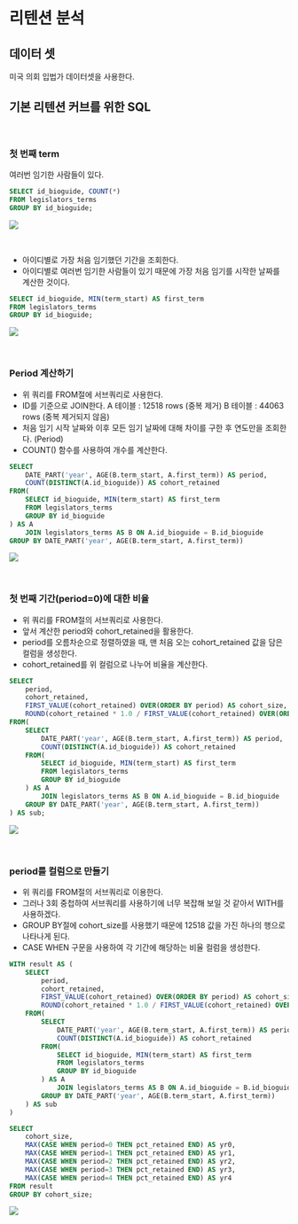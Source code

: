 # 리텐션 분석
## 데이터 셋
미국 의회 입법가 데이터셋을 사용한다.

## 기본 리텐션 커브를 위한 SQL

<br>

### 첫 번째 term
여러번 임기한 사람들이 있다.
```sql
SELECT id_bioguide, COUNT(*)
FROM legislators_terms
GROUP BY id_bioguide;
```
![](https://velog.velcdn.com/images/ddoddo/post/ff8f7de4-7eb7-4739-afa4-d0c1d1dd4df1/image.png)

<br>

- 아이디별로 가장 처음 임기했던 기간을 조회한다.
- 아이디별로 여러번 임기한 사람들이 있기 때문에 가장 처음 임기를 시작한 날짜를 계산한 것이다.
```sql
SELECT id_bioguide, MIN(term_start) AS first_term
FROM legislators_terms
GROUP BY id_bioguide;
```
![](https://velog.velcdn.com/images/ddoddo/post/25bf3c8e-e751-4dfc-83f7-824792afb327/image.png)

<br>

### Period 계산하기
- 위 쿼리를 FROM절에 서브쿼리로 사용한다.
- ID를 기준으로 JOIN한다.
	A 테이블 : 12518 rows (중복 제거)
    B 테이블 : 44063 rows (중복 제거되지 않음)
- 처음 임기 시작 날짜와 이후 모든 임기 날짜에 대해 차이를 구한 후 연도만을 조회한다. (Period)
- COUNT() 함수를 사용하여 개수를 계산한다.
```sql
SELECT
	DATE_PART('year', AGE(B.term_start, A.first_term)) AS period,
	COUNT(DISTINCT(A.id_bioguide)) AS cohort_retained
FROM(
	SELECT id_bioguide, MIN(term_start) AS first_term
	FROM legislators_terms
	GROUP BY id_bioguide
) AS A
	JOIN legislators_terms AS B ON A.id_bioguide = B.id_bioguide
GROUP BY DATE_PART('year', AGE(B.term_start, A.first_term))
```
![](https://velog.velcdn.com/images/ddoddo/post/608422fc-e3e9-440a-a7c7-699a2d3bdfa4/image.png)

<br>

### 첫 번째 기간(period=0)에 대한 비율
- 위 쿼리를 FROM절의 서브쿼리로 사용한다.
- 앞서 계산한 period와 cohort_retained을 활용한다.
- period를 오름차순으로 정렬하였을 때, 맨 처음 오는 cohort_retained 값을 담은 컬럼을 생성한다.
- cohort_retained를 위 컬럼으로 나누어 비율을 계산한다.
```sql
SELECT
	period,
	cohort_retained,
	FIRST_VALUE(cohort_retained) OVER(ORDER BY period) AS cohort_size,
	ROUND(cohort_retained * 1.0 / FIRST_VALUE(cohort_retained) OVER(ORDER BY period), 2) AS pct_retained
FROM(
	SELECT
		DATE_PART('year', AGE(B.term_start, A.first_term)) AS period,
		COUNT(DISTINCT(A.id_bioguide)) AS cohort_retained
	FROM(
		SELECT id_bioguide, MIN(term_start) AS first_term
		FROM legislators_terms
		GROUP BY id_bioguide
	) AS A
		JOIN legislators_terms AS B ON A.id_bioguide = B.id_bioguide
	GROUP BY DATE_PART('year', AGE(B.term_start, A.first_term))
) AS sub;
```
![](https://velog.velcdn.com/images/ddoddo/post/b600f469-5b2d-45ad-b70b-a08dfa0271e5/image.png)

<br>

### period를 컬럼으로 만들기
- 위 쿼리를 FROM절의 서브쿼리로 이용한다.
- 그러나 3회 중첩하여 서브쿼리를 사용하기에 너무 복잡해 보일 것 같아서 WITH를 사용하겠다.
- GROUP BY절에 cohort_size를 사용했기 때문에 12518 값을 가진 하나의 행으로 나타나게 된다.
- CASE WHEN 구문을 사용하여 각 기간에 해당하는 비율 컬럼을 생성한다. 
```sql
WITH result AS (
	SELECT
		period,
		cohort_retained,
		FIRST_VALUE(cohort_retained) OVER(ORDER BY period) AS cohort_size,
		ROUND(cohort_retained * 1.0 / FIRST_VALUE(cohort_retained) OVER(ORDER BY period), 2) AS pct_retained
	FROM(
		SELECT
			DATE_PART('year', AGE(B.term_start, A.first_term)) AS period,
			COUNT(DISTINCT(A.id_bioguide)) AS cohort_retained
		FROM(
			SELECT id_bioguide, MIN(term_start) AS first_term
			FROM legislators_terms
			GROUP BY id_bioguide
		) AS A
			JOIN legislators_terms AS B ON A.id_bioguide = B.id_bioguide
		GROUP BY DATE_PART('year', AGE(B.term_start, A.first_term))
	) AS sub
)

SELECT
	cohort_size,
	MAX(CASE WHEN period=0 THEN pct_retained END) AS yr0,
	MAX(CASE WHEN period=1 THEN pct_retained END) AS yr1,
	MAX(CASE WHEN period=2 THEN pct_retained END) AS yr2,
	MAX(CASE WHEN period=3 THEN pct_retained END) AS yr3,
	MAX(CASE WHEN period=4 THEN pct_retained END) AS yr4
FROM result
GROUP BY cohort_size;
```
![](https://velog.velcdn.com/images/ddoddo/post/db2c5f23-de09-4ab0-b99c-79cf2dde4772/image.png)
